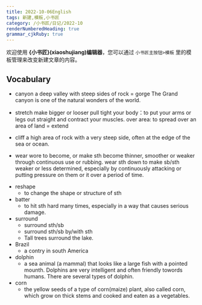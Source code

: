 ```yaml
---
title: 2022-10-06English
tags: 新建,模板,小书匠
category: /小书匠/日记/2022-10
renderNumberedHeading: true
grammar_cjkRuby: true
---
```



欢迎使用 **{小书匠}(xiaoshujiang)编辑器**，您可以通过 `小书匠主按钮>模板` 里的模板管理来改变新建文章的内容。

## Vocabulary
- canyon 
a deep valley with steep sides of rock = gorge
The Grand canyon is one of the natural wonders of the world.
- stretch 
make bigger or looser
pull tight
your body：to put your arms or legs out straight and contract your muscles.
over area: to spread over an area of land = extend

- cliff
a high area of rock with a very steep side, often at the edge of the sea or ocean.
- wear wore
to become, or make sth become thinner, smoother or weaker through continuous use or rubbing.
wear sth down
to make sb/sth weaker or less determined, especially by continuously attacking or putting pressure on them or it over a period of time.

* reshape
	* to change the shape or structure of sth
* batter
	* to hit sth hard many times, especially in a way that causes serious damage.
* surround 
	* surround sth/sb
	* surround sth/sb by/with sth
	* Tall trees surround the lake.
* Brazil 
	* a contry in south America
* dolphin
	* a sea animal (a mammal) that looks like a large fish with a pointed mounth. Dolphins are very intelligent and often friendly towords humans. There are several types of dolphin.
* corn 
	* the yellow seeds of a type of corn(maize) plant, also called corn, which grow on thick stems and cooked and eaten as a vegetables.
